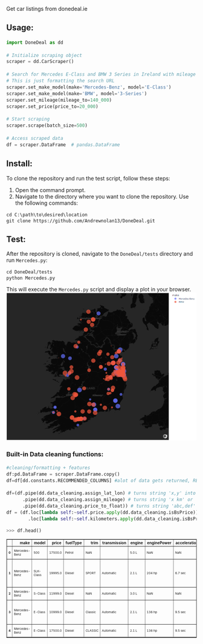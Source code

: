 Get car listings from donedeal.ie

## Usage:

```python
import DoneDeal as dd

# Initialize scraping object
scraper = dd.CarScraper()

# Search for Mercedes E-Class and BMW 3 Series in Ireland with mileage under 140,000km and price under 20,000
# This is just formatting the search URL
scraper.set_make_model(make='Mercedes-Benz', model='E-Class') 
scraper.set_make_model(make='BMW', model='3-Series')
scraper.set_mileage(mileage_to=140_000)
scraper.set_price(price_to=20_000)

# Start scraping
scraper.scrape(batch_size=500)

# Access scraped data
df = scraper.DataFrame  # pandas.DataFrame
```
## Install:
To clone the repository and run the test script, follow these steps:

1. Open the command prompt.
2. Navigate to the directory where you want to clone the repository. Use the following commands:
```
cd C:\path\to\desired\location
git clone https://github.com/Andrewnolan13/DoneDeal.git
```
## Test:
After the repository is cloned, navigate to the `DoneDeal/tests` directory and run `Mercedes.py`:
```
cd DoneDeal/tests
python Mercedes.py
```
This will execute the `Mercedes.py` script and display a plot in your browser.
![alt text](media/plot.png)
<!-- ![alt text](media/plot.html) -->
### Built-in Data cleaning functions:
```python
#cleaning/formatting + features
df:pd.DataFrame = scraper.DataFrame.copy()
df=df[dd.constants.RECOMMENDED_COLUMNS] #alot of data gets returned, RECOMMENDED_COLUMNS is an optional subset of columns 

df=(df.pipe(dd.data_cleaning.assign_lat_lon) # turns string 'x,y' into (float(x),float(y))
      .pipe(dd.data_cleaning.assign_mileage) # turns string 'x km' or 'x mi' into float(x) in km (turns mi to km)
      .pipe(dd.data_cleaning.price_to_float)) # turns string 'abc,def' into float(abcdef)
df = (df.loc[lambda self:~self.price.apply(dd.data_cleaning.isBsPrice)] # drops prices like 1234,123456,123456789,111111111 etc 
        .loc[lambda self:~self.kilometers.apply(dd.data_cleaning.isBsPrice)])# sometimes the mileage is bs too. sequential digits like 123456 are just so unlikely 

```
```python
>>> df.head()
```
<style>
  .dataframe {
    font-size: 8px;
  }
</style>
<table border="1" class="dataframe">
  <thead>
    <tr style="text-align: right; font-size: 10px;">
      <th></th>
      <th>make</th>
      <th>model</th>
      <th>price</th>
      <th>fuelType</th>
      <th>trim</th>
      <th>transmission</th>
      <th>engine</th>
      <th>enginePower</th>
      <th>acceleration</th>
      <th>seats</th>
      <th>numDoors</th>
      <th>colour</th>
      <th>country</th>
      <th>owners</th>
      <th>roadTax</th>
      <th>NCTExpiry</th>
      <th>bodyType</th>
      <th>year</th>
      <th>currency</th>
      <th>sellerType</th>
      <th>county</th>
      <th>countyTown</th>
      <th>header</th>
      <th>friendlyUrl</th>
      <th>lat</th>
      <th>lon</th>
      <th>kilometers</th>
    </tr>
  </thead>
  <tbody>
    <tr>
      <th>0</th>
      <td>Mercedes-Benz</td>
      <td>500</td>
      <td>17500.0</td>
      <td>Petrol</td>
      <td>NaN</td>
      <td></td>
      <td>5.0 L</td>
      <td>NaN</td>
      <td>NaN</td>
      <td>4</td>
      <td></td>
      <td>Grey</td>
      <td>Ireland</td>
      <td>3</td>
      <td></td>
      <td>May 2025</td>
      <td>Coupe</td>
      <td>1987</td>
      <td>EUR</td>
      <td>PRIVATE</td>
      <td>Co. Dublin</td>
      <td>Dublin 16</td>
      <td>1987 Mercedes-Benz 500</td>
      <td>https://www.donedeal.ie/cars-for-sale/1987-mercedes-benz-500/35499157</td>
      <td>53.255728</td>
      <td>-6.296347</td>
      <td>99000.000</td>
    </tr>
    <tr>
      <th>1</th>
      <td>Mercedes-Benz</td>
      <td>SLK-Class</td>
      <td>19995.0</td>
      <td>Diesel</td>
      <td>SPORT</td>
      <td>Automatic</td>
      <td>2.1 L</td>
      <td>204 hp</td>
      <td>6.7 sec</td>
      <td>2</td>
      <td>2</td>
      <td>Blue</td>
      <td>Ireland</td>
      <td>2</td>
      <td>280</td>
      <td>Jul 2025</td>
      <td>Convertible</td>
      <td>2014</td>
      <td>EUR</td>
      <td>PRO</td>
      <td>Co. Mayo</td>
      <td>Ballina</td>
      <td>141 MERCEDES SLK 250CDI AUTO AMG - LOW MILES -</td>
      <td>https://www.donedeal.ie/cars-for-sale/141-mercedes-slk-250cdi-auto-amg-low-miles-/36950512</td>
      <td>54.114950</td>
      <td>-9.155069</td>
      <td>111688.196</td>
    </tr>
    <tr>
      <th>2</th>
      <td>Mercedes-Benz</td>
      <td>S-Class</td>
      <td>11999.0</td>
      <td>Diesel</td>
      <td>NaN</td>
      <td>Automatic</td>
      <td>3.0 L</td>
      <td>NaN</td>
      <td>NaN</td>
      <td>5</td>
      <td>4</td>
      <td>Silver</td>
      <td>Ireland</td>
      <td>9</td>
      <td>1250</td>
      <td>Jan 2025</td>
      <td>Saloon</td>
      <td>2010</td>
      <td>EUR</td>
      <td>PRIVATE</td>
      <td>Co. Dublin</td>
      <td>South County</td>
      <td>Mercedes-Benz S-Class</td>
      <td>https://www.donedeal.ie/cars-for-sale/mercedes-benz-s-class/33603970</td>
      <td>53.269971</td>
      <td>-6.224923</td>
      <td>110000.000</td>
    </tr>
    <tr>
      <th>3</th>
      <td>Mercedes-Benz</td>
      <td>E-Class</td>
      <td>10999.0</td>
      <td>Diesel</td>
      <td>Classic</td>
      <td>Automatic</td>
      <td>2.1 L</td>
      <td>136 hp</td>
      <td>9.5 sec</td>
      <td>5</td>
      <td>4</td>
      <td>Black</td>
      <td>Ireland</td>
      <td>5</td>
      <td>280</td>
      <td>Nov 2024</td>
      <td>Saloon</td>
      <td>2013</td>
      <td>EUR</td>
      <td>PRO</td>
      <td>Co. Dublin</td>
      <td>Dublin 15</td>
      <td>Mercedes-Benz E-Class 200 CDI Blue Efficiency ECO</td>
      <td>https://www.donedeal.ie/cars-for-sale/mercedes-benz-e-class-200-cdi-blue-efficiency-eco/37552808</td>
      <td>53.390700</td>
      <td>-6.381690</td>
      <td>135999.000</td>
    </tr>
    <tr>
      <th>4</th>
      <td>Mercedes-Benz</td>
      <td>E-Class</td>
      <td>17500.0</td>
      <td>Diesel</td>
      <td>CLASSIC</td>
      <td>Automatic</td>
      <td>2.1 L</td>
      <td>136 hp</td>
      <td>9.5 sec</td>
      <td>5</td>
      <td>4</td>
      <td>Black</td>
      <td>Ireland</td>
      <td>3</td>
      <td>200</td>
      <td>Mar 2025</td>
      <td>Saloon</td>
      <td>2015</td>
      <td>EUR</td>
      <td>PRIVATE</td>
      <td>Co. Dublin</td>
      <td>Clondalkin</td>
      <td>Mercedes Benz E220 2015</td>
      <td>https://www.donedeal.ie/cars-for-sale/mercedes-benz-e220-2015/37024503</td>
      <td>53.327529</td>
      <td>-6.400042</td>
      <td>206000.000</td>
    </tr>
  </tbody>
</table>
